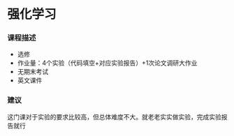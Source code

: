 # 强化学习

### 课程描述

- 选修
- 作业量：4个实验（代码填空+对应实验报告）+1次论文调研大作业
- 无期末考试
- 英文课件

### 建议

这门课对于实验的要求比较高，但总体难度不大。就老老实实做实验，完成实验报告就行
